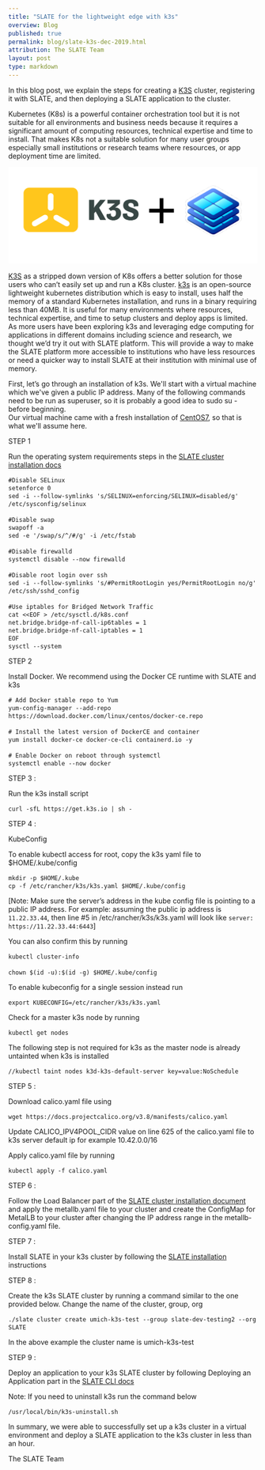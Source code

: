 ```yaml
---
title: "SLATE for the lightweight edge with k3s"
overview: Blog
published: true
permalink: blog/slate-k3s-dec-2019.html
attribution: The SLATE Team
layout: post
type: markdown
---
```



In this blog post, we explain the steps for creating a [K3S](https://k3s.io) cluster, registering 
it with SLATE, and then deploying a SLATE application to the cluster.



<!--end_excerpt-->

Kubernetes (K8s) is a powerful container orchestration tool but it is not suitable 
for all environments and business needs because it requires a significant amount 
of computing resources, technical expertise and time to install. That makes K8s 
not a suitable solution for many user groups especially small institutions or 
research teams where resources, or app deployment time are limited.

![](/img/posts/k3s-slate.png)

[K3S](https://k3s.io) as a stripped down version of K8s offers a better solution 
for those users who can’t easily set up and run a K8s cluster. [k3s](https://github.com/rancher/k3s) 
is an open-source lightweight kubernetes distribution which is easy to install, 
uses half the memory of a standard Kubernetes installation, and runs in a binary 
requiring less than 40MB. It is useful for many environments where resources, 
technical expertise, and time to setup clusters and deploy apps is limited. As 
more users have been exploring k3s and leveraging edge computing for applications 
in different domains including science and research, we thought we’d try it out 
with SLATE platform. This will provide a way to make the SLATE platform more 
accessible to institutions who have less resources or need a quicker way to 
install SLATE at their institution with minimal use of memory.


First, let’s go through an installation of k3s. We'll start with a virtual machine 
which we've given a public IP address. Many of the following commands need to be 
run as superuser, so it is probably a good idea to sudo su - before beginning.  
Our virtual machine came with a fresh installation of [CentOS7](https://www.centos.org/download), 
so that is what we'll assume here.

STEP 1

Run the operating system requirements steps in the [SLATE cluster installation docs](https://slateci.io/docs/cluster/)

	#Disable SELinux
	setenforce 0
	sed -i --follow-symlinks 's/SELINUX=enforcing/SELINUX=disabled/g' /etc/sysconfig/selinux

    #Disable swap
	swapoff -a
	sed -e '/swap/s/^/#/g' -i /etc/fstab

	#Disable firewalld
	systemctl disable --now firewalld

	#Disable root login over ssh
	sed -i --follow-symlinks 's/#PermitRootLogin yes/PermitRootLogin no/g' /etc/ssh/sshd_config

	#Use iptables for Bridged Network Traffic
	cat <<EOF > /etc/sysctl.d/k8s.conf
	net.bridge.bridge-nf-call-ip6tables = 1
	net.bridge.bridge-nf-call-iptables = 1
	EOF
	sysctl --system


STEP 2

Install Docker. We recommend using the Docker CE runtime with SLATE and k3s

	# Add Docker stable repo to Yum
	yum-config-manager --add-repo https://download.docker.com/linux/centos/docker-ce.repo

	# Install the latest version of DockerCE and container 
	yum install docker-ce docker-ce-cli containerd.io -y

	# Enable Docker on reboot through systemctl
	systemctl enable --now docker


STEP 3 :

Run the k3s install script

	curl -sfL https://get.k3s.io | sh -

STEP 4 :

KubeConfig

To enable kubectl access for root, copy the k3s yaml file to $HOME/.kube/config

	mkdir -p $HOME/.kube
	cp -f /etc/rancher/k3s/k3s.yaml $HOME/.kube/config

[Note: Make sure the server’s address in the kube config file is pointing to a public IP address. For example: assuming the public ip address is `11.22.33.44`, then line #5 in /etc/rancher/k3s/k3s.yaml will look like `server: https://11.22.33.44:6443`]

You can also confirm this by running
	
	kubectl cluster-info

	chown $(id -u):$(id -g) $HOME/.kube/config

To enable kubeconfig for a single session instead run

	export KUBECONFIG=/etc/rancher/k3s/k3s.yaml 

Check for a master k3s node by running

	kubectl get nodes

The following step is not required for k3s as the master node is already untainted when k3s is installed

	//kubectl taint nodes k3d-k3s-default-server key=value:NoSchedule

STEP 5 :

Download calico.yaml file using

	wget https://docs.projectcalico.org/v3.8/manifests/calico.yaml

Update CALICO_IPV4POOL_CIDR  value on line 625 of the calico.yaml file to k3s server default ip for example 10.42.0.0/16

Apply calico.yaml file by running

	kubectl apply -f calico.yaml

STEP 6 :

Follow the Load Balancer part of the [SLATE cluster installation document](https://slateci.io/docs/cluster/) and apply the metallb.yaml file to your cluster and create the ConfigMap for MetalLB to your cluster after changing the IP address range in the metallb-config.yaml file.

STEP 7 :

Install SLATE in your k3s cluster  by following the [SLATE installation](https://portal.slateci.io/cli) instructions

STEP 8 :

Create the k3s SLATE cluster by running a command similar to the one provided below. Change the name of the cluster, group, org

	./slate cluster create umich-k3s-test --group slate-dev-testing2 --org SLATE

In the above example the cluster name is umich-k3s-test

STEP 9 :

Deploy an application to your k3s SLATE cluster by following Deploying an Application
part in the [SLATE CLI docs](https://slateci.io/docs/tools)

Note: If you need to uninstall k3s run the command below

	/usr/local/bin/k3s-uninstall.sh

In summary, we were able to successfully set up a k3s cluster in a virtual environment and deploy a SLATE application to the k3s cluster in less than an hour.


The SLATE Team





